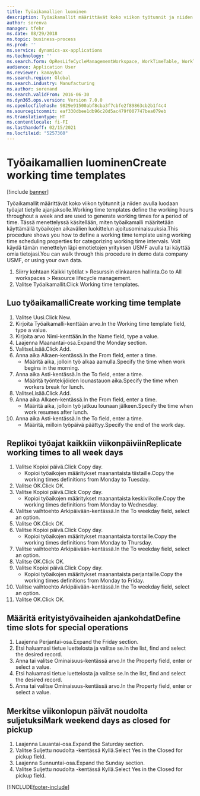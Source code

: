 ```yaml
---
title: Työaikamallien luominen
description: Työaikamallit määrittävät koko viikon työtunnit ja niiden avulla luodaan työajat tietylle ajanjaksolle.
author: sorenva
manager: tfehr
ms.date: 08/29/2018
ms.topic: business-process
ms.prod: ''
ms.service: dynamics-ax-applications
ms.technology: ''
ms.search.form: OpResLifeCycleManagementWorkspace, WorkTimeTable, WorkTimeCopyDayDialog, WorkPeriodTemplate
audience: Application User
ms.reviewer: kamaybac
ms.search.region: Global
ms.search.industry: Manufacturing
ms.author: sorenand
ms.search.validFrom: 2016-06-30
ms.dyn365.ops.version: Version 7.0.0
ms.openlocfilehash: 9829e91500abf8cba3f7cbfe2f89863cb2b1f4c4
ms.sourcegitcommit: eaf330dbee1db96c20d5ac479f007747bea079eb
ms.translationtype: HT
ms.contentlocale: fi-FI
ms.lasthandoff: 02/15/2021
ms.locfileid: "5257360"
---
```

# <a name="create-working-time-templates"></a><span data-ttu-id="246c5-103">Työaikamallien luominen</span><span class="sxs-lookup"><span data-stu-id="246c5-103">Create working time templates</span></span>

[!include [banner](../../includes/banner.md)]

<span data-ttu-id="246c5-104">Työaikamallit määrittävät koko viikon työtunnit ja niiden avulla luodaan työajat tietylle ajanjaksolle.</span><span class="sxs-lookup"><span data-stu-id="246c5-104">Working time templates define the working hours throughout a week and are used to generate working times for a period of time.</span></span> <span data-ttu-id="246c5-105">Tässä menettelyssä käsitellään, miten työaikamalli määritetään käyttämällä työaikojen aikavälien luokittelun ajoitusominaisuuksia.</span><span class="sxs-lookup"><span data-stu-id="246c5-105">This procedure shows you how to define a working time template using working time scheduling properties for categorizing working time intervals.</span></span> <span data-ttu-id="246c5-106">Voit käydä tämän menettelyn läpi emotietojen yrityksen USMF avulla tai käyttää omia tietojasi.</span><span class="sxs-lookup"><span data-stu-id="246c5-106">You can walk through this procedure in demo data company USMF, or using your own data.</span></span>

1. <span data-ttu-id="246c5-107">Siirry kohtaan Kaikki työtilat > Resurssin elinkaaren hallinta.</span><span class="sxs-lookup"><span data-stu-id="246c5-107">Go to All workspaces > Resource lifecycle management.</span></span>
2. <span data-ttu-id="246c5-108">Valitse Työaikamallit.</span><span class="sxs-lookup"><span data-stu-id="246c5-108">Click Working time templates.</span></span>

## <a name="create-working-time-template"></a><span data-ttu-id="246c5-109">Luo työaikamalli</span><span class="sxs-lookup"><span data-stu-id="246c5-109">Create working time template</span></span>
1. <span data-ttu-id="246c5-110">Valitse Uusi.</span><span class="sxs-lookup"><span data-stu-id="246c5-110">Click New.</span></span>
2. <span data-ttu-id="246c5-111">Kirjoita Työaikamalli-kenttään arvo.</span><span class="sxs-lookup"><span data-stu-id="246c5-111">In the Working time template field, type a value.</span></span>
3. <span data-ttu-id="246c5-112">Kirjoita arvo Nimi-kenttään.</span><span class="sxs-lookup"><span data-stu-id="246c5-112">In the Name field, type a value.</span></span>
4. <span data-ttu-id="246c5-113">Laajenna Maanantai-osa.</span><span class="sxs-lookup"><span data-stu-id="246c5-113">Expand the Monday section.</span></span>
5. <span data-ttu-id="246c5-114">ValitseLisää.</span><span class="sxs-lookup"><span data-stu-id="246c5-114">Click Add.</span></span>
6. <span data-ttu-id="246c5-115">Anna aika Alkaen-kentässä.</span><span class="sxs-lookup"><span data-stu-id="246c5-115">In the From field, enter a time.</span></span>
    * <span data-ttu-id="246c5-116">Määritä aika, jolloin työ alkaa aamulla.</span><span class="sxs-lookup"><span data-stu-id="246c5-116">Specify the time when work begins in the morning.</span></span>  
7. <span data-ttu-id="246c5-117">Anna aika Asti-kentässä.</span><span class="sxs-lookup"><span data-stu-id="246c5-117">In the To field, enter a time.</span></span>
    * <span data-ttu-id="246c5-118">Määritä työntekijöiden lounastauon aika.</span><span class="sxs-lookup"><span data-stu-id="246c5-118">Specify the time when workers break for lunch.</span></span>  
8. <span data-ttu-id="246c5-119">ValitseLisää.</span><span class="sxs-lookup"><span data-stu-id="246c5-119">Click Add.</span></span>
9. <span data-ttu-id="246c5-120">Anna aika Alkaen-kentässä.</span><span class="sxs-lookup"><span data-stu-id="246c5-120">In the From field, enter a time.</span></span>
    * <span data-ttu-id="246c5-121">Määritä aika, jolloin työ jatkuu lounaan jälkeen.</span><span class="sxs-lookup"><span data-stu-id="246c5-121">Specify the time when work resumes after lunch.</span></span>  
10. <span data-ttu-id="246c5-122">Anna aika Asti-kentässä.</span><span class="sxs-lookup"><span data-stu-id="246c5-122">In the To field, enter a time.</span></span>
    * <span data-ttu-id="246c5-123">Määritä, milloin työpäivä päättyy.</span><span class="sxs-lookup"><span data-stu-id="246c5-123">Specify the end of the work day.</span></span>  

## <a name="replicate-working-times-to-all-week-days"></a><span data-ttu-id="246c5-124">Replikoi työajat kaikkiin viikonpäiviin</span><span class="sxs-lookup"><span data-stu-id="246c5-124">Replicate working times to all week days</span></span>
1. <span data-ttu-id="246c5-125">Valitse Kopioi päivä.</span><span class="sxs-lookup"><span data-stu-id="246c5-125">Click Copy day.</span></span>
    * <span data-ttu-id="246c5-126">Kopioi työaikojen määritykset maanantaista tiistaille.</span><span class="sxs-lookup"><span data-stu-id="246c5-126">Copy the working times definitions from Monday to Tuesday.</span></span>  
2. <span data-ttu-id="246c5-127">Valitse OK.</span><span class="sxs-lookup"><span data-stu-id="246c5-127">Click OK.</span></span>
3. <span data-ttu-id="246c5-128">Valitse Kopioi päivä.</span><span class="sxs-lookup"><span data-stu-id="246c5-128">Click Copy day.</span></span>
    * <span data-ttu-id="246c5-129">Kopioi työaikojen määritykset maanantaista keskiviikolle.</span><span class="sxs-lookup"><span data-stu-id="246c5-129">Copy the working times definitions from Monday to Wednesday.</span></span>  
4. <span data-ttu-id="246c5-130">Valitse vaihtoehto Arkipäivään-kentässä.</span><span class="sxs-lookup"><span data-stu-id="246c5-130">In the To weekday field, select an option.</span></span>
5. <span data-ttu-id="246c5-131">Valitse OK.</span><span class="sxs-lookup"><span data-stu-id="246c5-131">Click OK.</span></span>
6. <span data-ttu-id="246c5-132">Valitse Kopioi päivä.</span><span class="sxs-lookup"><span data-stu-id="246c5-132">Click Copy day.</span></span>
    * <span data-ttu-id="246c5-133">Kopioi työaikojen määritykset maanantaista torstaille.</span><span class="sxs-lookup"><span data-stu-id="246c5-133">Copy the working times definitions from Monday to Thursday.</span></span>  
7. <span data-ttu-id="246c5-134">Valitse vaihtoehto Arkipäivään-kentässä.</span><span class="sxs-lookup"><span data-stu-id="246c5-134">In the To weekday field, select an option.</span></span>
8. <span data-ttu-id="246c5-135">Valitse OK.</span><span class="sxs-lookup"><span data-stu-id="246c5-135">Click OK.</span></span>
9. <span data-ttu-id="246c5-136">Valitse Kopioi päivä.</span><span class="sxs-lookup"><span data-stu-id="246c5-136">Click Copy day.</span></span>
    * <span data-ttu-id="246c5-137">Kopioi työaikojen määritykset maanantaista perjantaille.</span><span class="sxs-lookup"><span data-stu-id="246c5-137">Copy the working times definitions from Monday to Friday.</span></span>  
10. <span data-ttu-id="246c5-138">Valitse vaihtoehto Arkipäivään-kentässä.</span><span class="sxs-lookup"><span data-stu-id="246c5-138">In the To weekday field, select an option.</span></span>
11. <span data-ttu-id="246c5-139">Valitse OK.</span><span class="sxs-lookup"><span data-stu-id="246c5-139">Click OK.</span></span>

## <a name="define-time-slots-for-special-operations"></a><span data-ttu-id="246c5-140">Määritä erityistyövaiheiden ajankohdat</span><span class="sxs-lookup"><span data-stu-id="246c5-140">Define time slots for special operations</span></span>
1. <span data-ttu-id="246c5-141">Laajenna Perjantai-osa.</span><span class="sxs-lookup"><span data-stu-id="246c5-141">Expand the Friday section.</span></span>
2. <span data-ttu-id="246c5-142">Etsi haluamasi tietue luettelosta ja valitse se.</span><span class="sxs-lookup"><span data-stu-id="246c5-142">In the list, find and select the desired record.</span></span>
3. <span data-ttu-id="246c5-143">Anna tai valitse Ominaisuus-kentässä arvo.</span><span class="sxs-lookup"><span data-stu-id="246c5-143">In the Property field, enter or select a value.</span></span>
4. <span data-ttu-id="246c5-144">Etsi haluamasi tietue luettelosta ja valitse se.</span><span class="sxs-lookup"><span data-stu-id="246c5-144">In the list, find and select the desired record.</span></span>
5. <span data-ttu-id="246c5-145">Anna tai valitse Ominaisuus-kentässä arvo.</span><span class="sxs-lookup"><span data-stu-id="246c5-145">In the Property field, enter or select a value.</span></span>

## <a name="mark-weekend-days-as-closed-for-pickup"></a><span data-ttu-id="246c5-146">Merkitse viikonlopun päivät noudolta suljetuksi</span><span class="sxs-lookup"><span data-stu-id="246c5-146">Mark weekend days as closed for pickup</span></span>
1. <span data-ttu-id="246c5-147">Laajenna Lauantai-osa.</span><span class="sxs-lookup"><span data-stu-id="246c5-147">Expand the Saturday section.</span></span>
2. <span data-ttu-id="246c5-148">Valitse Suljettu noudolta -kentässä Kyllä.</span><span class="sxs-lookup"><span data-stu-id="246c5-148">Select Yes in the Closed for pickup field.</span></span>
3. <span data-ttu-id="246c5-149">Laajenna Sunnuntai-osa.</span><span class="sxs-lookup"><span data-stu-id="246c5-149">Expand the Sunday section.</span></span>
4. <span data-ttu-id="246c5-150">Valitse Suljettu noudolta -kentässä Kyllä.</span><span class="sxs-lookup"><span data-stu-id="246c5-150">Select Yes in the Closed for pickup field.</span></span>



[!INCLUDE[footer-include](../../../includes/footer-banner.md)]